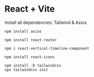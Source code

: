 # React + Vite

<p>Install all dependencies: Tailwind & Axios</p>

```
npm install axios
```

```
npm install react-router
```

```
npm i react-vertical-timeline-component
```
```
npm install react-icons
```

```
npm install -D tailwindcss
npx tailwindcss init
```